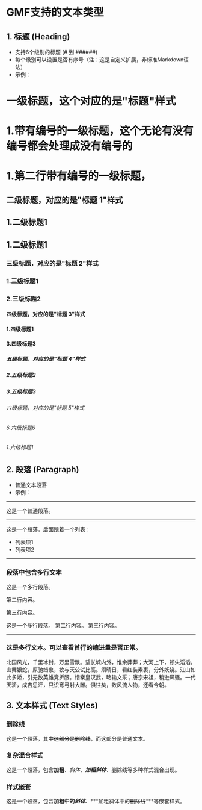 # GMF支持的文本类型

## 1. 标题 (Heading)
- 支持6个级别的标题 (# 到 ######)
- 每个级别可以设置是否有序号（注：这是自定义扩展，非标准Markdown语法）
- 示例：

# 一级标题，这个对应的是"标题"样式
# 1.带有编号的一级标题，这个无论有没有编号都会处理成没有编号的
# 1.第二行带有编号的一级标题，
## 二级标题，对应的是"标题 1"样式
## 1.二级标题1
## 1.二级标题1
### 三级标题，对应的是"标题 2"样式
### 1.三级标题1
### 2.三级标题2
#### 四级标题，对应的是"标题 3"样式
#### 1.四级标题1
#### 3.四级标题3
##### 五级标题，对应的是"标题 4"样式
##### 2.五级标题2
##### 3.五级标题3
###### 六级标题，对应的是"标题 5"样式
###### 6.六级标题6
###### 1.六级标题1

## 2. 段落 (Paragraph)
- 普通文本段落
- 示例：

---
这是一个普通段落。

---
这是一个段落，后面跟着一个列表：
- 列表项1
- 列表项2
---
### 段落中包含多行文本

这是一个多行段落。

第二行内容。

第三行内容。

这是一个多行段落。
第二行内容。
第三行内容。

---
### 这是多行文本。可以查看首行的缩进量是否正常。

北国风光，千里冰封，万里雪飘。望长城内外，惟余莽莽；大河上下，顿失滔滔。山舞银蛇，原驰蜡象，欲与天公试比高。须晴日，看红装素裹，分外妖娆。江山如此多娇，引无数英雄竞折腰。惜秦皇汉武，略输文采；唐宗宋祖，稍逊风骚。一代天骄，成吉思汗，只识弯弓射大雕。俱往矣，数风流人物，还看今朝。

## 3. 文本样式 (Text Styles)

### 删除线
这是一个段落，其中~~这部分是删除线~~，而这部分是普通文本。


### 复杂混合样式
这是一个段落，包含**加粗**、*斜体*、***加粗斜体***、~~删除线~~等多种样式混合出现。

### 样式嵌套
这是一个段落，包含**加粗中的*斜体***、***加粗斜体中的~~删除线~~***等嵌套样式。




